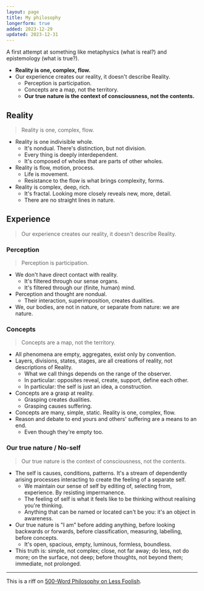 ```yaml
---
layout: page
title: My philosophy
longerform: true
added: 2023-12-29
updated: 2023-12-31
---
```


A first attempt at something like metaphysics (what is real?) and epistemology (what is true?).

- **Reality is one, complex, flow.**
- Our experience creates our reality, it doesn't describe Reality.
	- Perception is participation.
	- Concepts are a map, not the territory.
	- **Our true nature is the context of consciousness, not the contents.**

## Reality

> Reality is one, complex, flow.

- Reality is one indivisible whole.
	- It's nondual. There's distinction, but not division.
	- Every thing is deeply interdependent.
	- It's composed of wholes that are parts of other wholes.
- Reality is flow, motion, process. 
	- Life is movement.
	- Resistance to the flow is what brings complexity, forms.
- Reality is complex, deep, rich.
	- It's fractal. Looking more closely reveals new, more, detail.
	- There are no straight lines in nature.

## Experience

> Our experience creates our reality, it doesn't describe Reality.

<!-- Our perception, our concepts, create something that's many, simple, static. -->

### Perception

> Perception is participation.

- We don't have direct contact with reality.
	- It's filtered through our sense organs.
	- It's filtered through our (finite, human) mind.
- Perception and thought are nondual.
	- Their interaction, superimposition, creates dualities.
- We, our bodies, are not in nature, or separate from nature: we are nature.

### Concepts

> Concepts are a map, not the territory.

- All phenomena are empty, aggregates, exist only by convention.
- Layers, divisions, states, stages, are all creations of reality, not descriptions of Reality.
	- What we call things depends on the range of the observer.
	- In particular: opposites reveal, create, support, define each other.
	- In particular: the self is just an idea, a construction.
- Concepts are a grasp at reality.
	- Grasping creates dualities.
	- Grasping causes suffering.
- Concepts are many, simple, static. Reality is one, complex, flow.
- Reason and debate to end yours and others' suffering are a means to an end.
	- Even though they're empty too.

### Our true nature / No-self

> Our true nature is the context of consciousness, not the contents.

- The self is causes, conditions, patterns. It's a stream of dependently arising processes interacting to create the feeling of a separate self.
	- We maintain our sense of self by editing of, selecting from, experience. By resisting impermanence. 
	- The feeling of self is what it feels like to be thinking without realising you're thinking.
	- Anything that can be named or located can't be you: it's an object in awareness.
- Our true nature is "I am" before adding anything, before looking backwards or forwards, before classification, measuring, labelling, before concepts.
	- It's open, spacious, empty, luminous, formless, boundless.
- This truth is: simple, not complex; close, not far away; do less, not do more; on the surface, not deep; before thoughts, not beyond them; immediate, not prolonged.

---

This is a riff on [500-Word Philosophy on Less Foolish](https://lessfoolish.substack.com/p/500-word-philosophy).